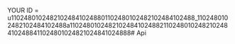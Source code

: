 YOUR ID = u110248010248210248410248801102480102482102484102488_1102480102482102484102488a110248010248210248410248821102480102482102484102488411024801024821024841024888# Api